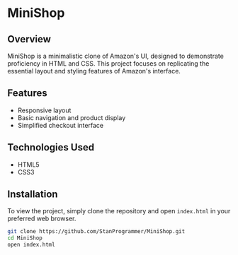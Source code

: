 # MiniShop

## Overview
MiniShop is a minimalistic clone of Amazon's UI, designed to demonstrate proficiency in HTML and CSS. This project focuses on replicating the essential layout and styling features of Amazon's interface.

## Features
- Responsive layout
- Basic navigation and product display
- Simplified checkout interface

## Technologies Used
- HTML5
- CSS3

## Installation
To view the project, simply clone the repository and open `index.html` in your preferred web browser.

```bash
git clone https://github.com/StanProgrammer/MiniShop.git
cd MiniShop
open index.html
```
